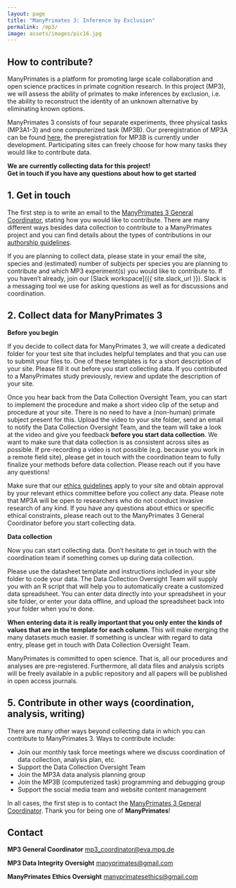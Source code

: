 ```yaml
---
layout: page
title: "ManyPrimates 3: Inference by Exclusion"
permalink: /mp3/
image: assets/images/pic16.jpg
---
```


## How to contribute?

ManyPrimates is a platform for promoting large scale collaboration and open science 
practices in primate cognition research. In this project (MP3), we will assess the ability of 
primates to make inferences by exclusion, i.e. the ability to reconstruct the identity of an 
unknown alternative by eliminating known options.

ManyPrimates 3 consists of four separate experiments, three physical tasks (MP3A1-3) and 
one computerized task (MP3B). Our preregistration of MP3A can be found [here](https://osf.io/6w2rp), the preregistration for MP3B is currently under development. 
Participating sites can freely choose for how many tasks they would like to contribute data.

<div class="box">
    <p><strong>We are currently collecting data for this project!</strong><br/>
   <strong>Get in touch if you have any questions about how to get started</strong><br/>
    </p>
</div>

## 1. Get in touch

The first step is to write an email to the [ManyPrimates 3 General Coordinator](mailto:mp3_coordinator@eva.mpg.de), stating how you would like to contribute. There are many different ways besides data collection to contribute to a ManyPrimates project and you can find details about the types of contributions in our [authorship guidelines](/authorship). 

If you are planning to collect data, please state in your email the site, species and (estimated) 
number of subjects per species you are planning to contribute and which MP3 experiment(s) 
you would like to contribute to.  If you haven’t already, join our [Slack workspace]({{ site.slack_url }}). Slack is a messaging tool we use for asking questions as well as for discussions and coordination.


## 2. Collect data for ManyPrimates 3

**Before you begin**

If you decide to collect data for ManyPrimates 3, we will create a dedicated folder for your 
test site that includes helpful templates and that you can use to submit your files to. One of 
these templates is for a short description of your site. Please fill it out before you start 
collecting data. If you contributed to a ManyPrimates study previously, review and update the
description of your site.

Once you hear back from the Data Collection Oversight Team, you can start to implement the procedure and make a short video clip of the setup and procedure at your site. There is no need to have a (non-human) primate subject present for this. Upload the video to your site folder, send an email to notify the Data 
Collection Oversight Team, and the team will take a look at the video and give you feedback 
**before you start data collection**. We want to make sure that data collection is as consistent 
across sites as possible. If pre-recording a video is not possible (e.g. because you work in a 
remote field site), please get in touch with the coordination team to fully finalize your 
methods before data collection. Please reach out if you have any questions!

Make sure that our [ethics guidelines](/ethics) apply to your site and obtain approval by your relevant 
ethics committee before you collect any data. Please note that MP3A will be open to 
researchers who do not conduct invasive research of any kind. If you have any questions 
about ethics or specific ethical constraints, please reach out to the ManyPrimates 3 General 
Coordinator before you start collecting data.

**Data collection**

Now you can start collecting data. Don’t hesitate to get in touch with the coordination team if
something comes up during data collection.

Please use the datasheet template and instructions included in your site folder to code your 
data. The Data Collection Oversight Team will supply you with an R script that will help you 
to automatically create a customized data spreadsheet. You can enter data directly into your 
spreadsheet in your site folder, or enter your data offline, and upload the spreadsheet back 
into your folder when you’re done.

**When entering data it is really important that you only enter the kinds of values that 
are in the template for each column**. This will make merging the many datasets much 
easier. If something is unclear with regard to data entry, please get in touch with Data 
Collection Oversight Team.

ManyPrimates is committed to open science. That is, all our procedures and analyses are pre-registered. Furthermore, all data files and analysis scripts will be freely available in a public 
repository and all papers will be published in open access journals.


## 5. Contribute in other ways (coordination, analysis, writing)

There are many other ways beyond collecting data in which you can contribute to 
ManyPrimates 3. Ways to contribute include:
- Join our monthly task force meetings where we discuss coordination of data 
collection, analysis plan, etc.
- Support the Data Collection Oversight Team
- Join the MP3A data analysis planning group
- Join the MP3B (computerized task) programming and debugging group
- Support the social media team and website content management

In all cases, the first step is to contact the [ManyPrimates 3 General Coordinator](mailto:mp3_coordinator@eva.mpg.de). Thank you for being one of **ManyPrimates**!

## Contact

**MP3 General Coordinator**
mp3_coordinator@eva.mpg.de

**MP3 Data Integrity Oversight**
manyprimates@gmail.com

**ManyPrimates Ethics Oversight**
manyprimatesethics@gmail.com


